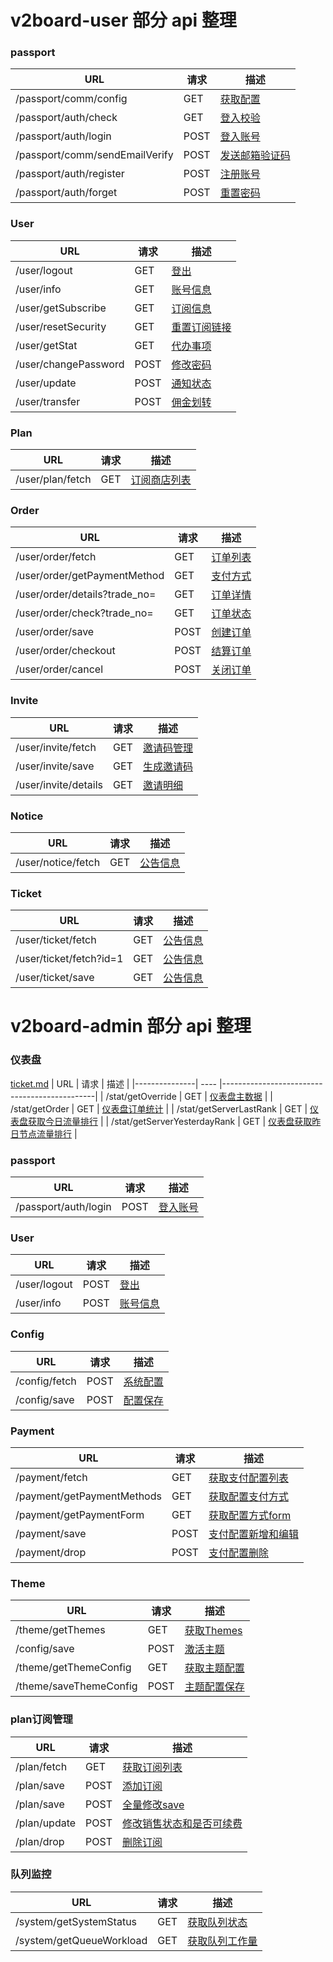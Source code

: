 # v2board-user 部分 api 整理

### passport

| URL                            | 请求 | 描述                                            |
| ------------------------------ | ---- | ----------------------------------------------- |
| /passport/comm/config          | GET  | [获取配置](/user/passport.md/#1获取配置)             |
| /passport/auth/check           | GET  | [登入校验](/user/passport.md/#2登入校验)             |
| /passport/auth/login           | POST | [登入账号](/user/passport.md/#3登入账号)             |
| /passport/comm/sendEmailVerify | POST | [发送邮箱验证码](/user/passport.md/#4发送邮箱验证码) |
| /passport/auth/register        | POST | [注册账号](/user/passport.md/#5注册账号)             |
| /passport/auth/forget          | POST | [重置密码](/user/passport.md/#6重置密码)             |

### User

| URL                  | 请求 | 描述                                   |
| -------------------- | ---- | -------------------------------------- |
| /user/logout         | GET  | [登出](/user/user.md/#1登出)                |
| /user/info           | GET  | [账号信息](/user/user.md/#2账号信息)        |
| /user/getSubscribe   | GET  | [订阅信息](/user/user.md/#3订阅信息)        |
| /user/resetSecurity  | GET  | [重置订阅链接](/user/user.md/#重置订阅链接) |
| /user/getStat        | GET  | [代办事项](/user/user.md/#5代办事项)        |
| /user/changePassword | POST | [修改密码](/user/user.md/#6修改密码)        |
| /user/update         | POST | [通知状态](/user/user.md/#7通知状态)        |
| /user/transfer       | POST | [佣金划转](/user/user.md/#8佣金划转)        |

### Plan

| URL              | 请求 | 描述                                    |
| ---------------- | ---- | --------------------------------------- |
| /user/plan/fetch | GET  | [订阅商店列表](/user/plan.md/#1订阅商店列表) |

### Order

| URL                           | 请求 | 描述                             |
| ----------------------------- | ---- | -------------------------------- |
| /user/order/fetch             | GET  | [订单列表](/user/order.md/#1订单列表) |
| /user/order/getPaymentMethod  | GET  | [支付方式](/user/order.md/#2支付方式) |
| /user/order/details?trade_no= | GET  | [订单详情](/user/order.md/#3订单详情) |
| /user/order/check?trade_no=   | GET  | [订单状态](/user/order.md/#4订单状态) |
| /user/order/save              | POST | [创建订单](/user/order.md/#5创建订单) |
| /user/order/checkout          | POST | [结算订单](/user/order.md/#6结算订单) |
| /user/order/cancel            | POST | [关闭订单](/user/order.md/#7关闭订单) |

### Invite

| URL                  | 请求 | 描述                                  |
| -------------------- | ---- | ------------------------------------- |
| /user/invite/fetch   | GET  | [邀请码管理](/user/invite.md/#1邀请码管理) |
| /user/invite/save    | GET  | [生成邀请码](/user/invite.md/#2生成邀请码) |
| /user/invite/details | GET  | [邀请明细](/user/invite.md/#3邀请明细)     |

### Notice

| URL                | 请求 | 描述                              |
| ------------------ | ---- | --------------------------------- |
| /user/notice/fetch | GET  | [公告信息](/user/notice.md/#1公告信息) |


### Ticket

| URL                    | 请求 | 描述                             |
|------------------------| ---- |--------------------------------|
| /user/ticket/fetch     | GET  | [公告信息](/user/ticket.md/#1工单列表) |
| /user/ticket/fetch?id=1 | GET  | [公告信息](/user/ticket.md/#2工单详情) |
| /user/ticket/save      | GET  | [公告信息](/user/ticket.md/#3新的工单) |


# v2board-admin 部分 api 整理

### 仪表盘
[ticket.md](admin%2Fticket.md)
| URL           | 请求 | 描述                                           |
|---------------| ---- |----------------------------------------------|
| /stat/getOverride | GET | [仪表盘主数据](/admin/state.md/#1仪表盘主数据)           |
| /stat/getOrder | GET | [仪表盘订单统计](/admin/state.md/#2仪表盘订单统计)         |
| /stat/getServerLastRank | GET | [仪表盘获取今日流量排行](/admin/state.md/#3仪表盘获取今日流量排行) |
| /stat/getServerYesterdayRank | GET | [仪表盘获取昨日节点流量排行](/admin/state.md/#4仪表盘获取昨日节点流量排行)          |

### passport

| URL                            | 请求 | 描述                                |
| ------------------------------ | ---- |-----------------------------------|
| /passport/auth/login           | POST | [登入账号](/admin/passport.md/#1登入账号) |

### User

| URL                         | 请求 | 描述                            |
| --------------------------- | ---- |-------------------------------|
| /user/logout         | POST | [登出](/admin/user.md/#1登出)     |
| /user/info          | POST | [账号信息](/admin/user.md/#2账号信息) |

### Config

| URL           | 请求 | 描述                              |
|---------------| ---- |---------------------------------|
| /config/fetch | POST | [系统配置](/admin/config.md/#1系统配置) |
| /config/save  | POST | [配置保存](/admin/config.md/#2配置保存)   |

### Payment

| URL           | 请求 | 描述                                            |
|---------------| ---- |-----------------------------------------------|
| /payment/fetch | GET | [获取支付配置列表](/admin/payment.md/#1支付配置列表)        |
| /payment/getPaymentMethods | GET | [获取配置支付方式](/admin/payment.md/#2获取支付方式)        |
| /payment/getPaymentForm | GET | [获取配置方式form](/admin/payment.md/#3获取支付类form配置) |
| /payment/save  | POST | [支付配置新增和编辑](/admin/payment.md/#4支付方式新增和修改)    |
| /payment/drop  | POST | [支付配置删除](/admin/payment.md/#5支付方式删除)          |


### Theme

| URL           | 请求 | 描述                                           |
|---------------| ---- |----------------------------------------------|
| /theme/getThemes | GET | [获取Themes](/admin/theme.md/#1获取Themes)       |
| /config/save | POST | [激活主题](/admin/theme.md/#2激活主题)           |
| /theme/getThemeConfig | GET | [获取主题配置](/admin/theme.md/#3获取主题配置) |
| /theme/saveThemeConfig  | POST | [主题配置保存](/admin/theme.md/#4主题配置保存)   |


### plan订阅管理

| URL           | 请求 | 描述                                        |
|---------------| ---- |-------------------------------------------|
| /plan/fetch | GET | [获取订阅列表](/admin/plan.md/#1获取订阅列表)         |
| /plan/save | POST | [添加订阅](/admin/plan.md/#2添加订阅)             |
| /plan/save | POST | [全量修改save](/admin/plan.md/#3修改订阅save全量版本) |
| /plan/update  | POST | [修改销售状态和是否可续费](/admin/plan.md/#4修改订阅)     |
| /plan/drop  | POST | [删除订阅](/admin/plan.md/#5删除订阅)             |



### 队列监控

| URL           | 请求 | 描述                                  |
|---------------| ---- |-------------------------------------|
| /system/getSystemStatus | GET | [获取队列状态](/admin/system.md/#1队列监控获取队列状态) |
| /system/getQueueWorkload | GET | [获取队列工作量](/admin/system.md/#2队列监控获取队列工作量)    |


